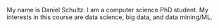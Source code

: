 My name is Daniel Schultz. I am a computer science PhD student. My interests in this course are data science, big data, and data mining/ML.
